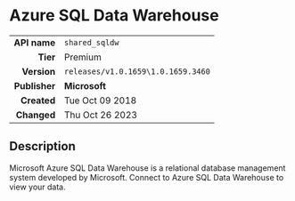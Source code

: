 # Azure SQL Data Warehouse
| | |
|-:|-|
|**API name**|`shared_sqldw`|
|**Tier**|Premium|
|**Version**|`releases/v1.0.1659\1.0.1659.3460`|
|**Publisher**|**Microsoft**|
|**Created**|Tue Oct 09 2018|
|**Changed**|Thu Oct 26 2023|

## Description
Microsoft Azure SQL Data Warehouse is a relational database management system developed by Microsoft. Connect to Azure SQL Data Warehouse to view your data.
